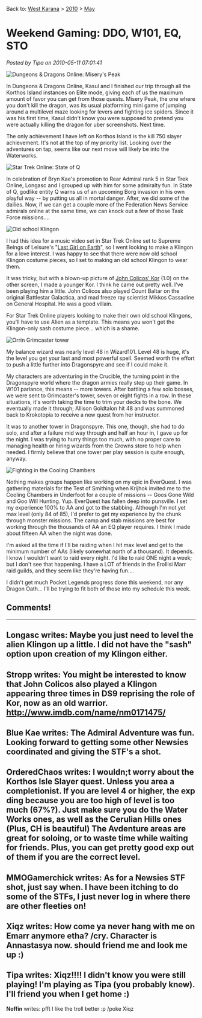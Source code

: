 Back to: [West Karana](/posts/westkarana.md) > [2010](/posts/2010/westkarana.md) > [May](./westkarana.md)
# Weekend Gaming: DDO, W101, EQ, STO

*Posted by Tipa on 2010-05-11 07:01:41*

![](../../../uploads/2010/05/dndclient-2010-05-09-00-32-14-90.jpg "Dungeons & Dragons Online: Misery's Peak")

In Dungeons & Dragons Online, Kasul and I finished our trip through all the Korthos Island instances on Elite mode, giving each of us the maximum amount of favor you can get from those quests. Misery Peak, the one where you don't kill the dragon, was its usual platforming mini game of jumping around a multilevel maze looking for levers and fighting ice spiders. Since it was his first time, Kasul didn't know you were supposed to pretend you were actually killing the dragon for uber screenshots. Next time.

The only achievement I have left on Korthos Island is the kill 750 slayer achievement. It's not at the top of my priority list. Looking over the adventures on tap, seems like our next move will likely be into the Waterworks.

![](../../../uploads/2010/05/GameClient-2010-05-09-22-09-17-82.jpg "Star Trek Online: State of Q")

In celebration of Bryn Kae's promotion to Rear Admiral rank 5 in Star Trek Online, Longasc and I grouped up with him for some admiralty fun. In State of Q, godlike entity Q warns us of an upcoming Borg invasion in his own playful way -- by putting us all in mortal danger. After, we did some of the dailies. Now, if we can get a couple more of the Federation News Service admirals online at the same time, we can knock out a few of those Task Force missions....

![](../../../uploads/2010/05/GameClient-2010-05-10-07-00-49-01.jpg "Old school Klingon")

I had this idea for a music video set in Star Trek Online set to Supreme Beings of Leisure's "[Last Girl on Earth](http://www.youtube.com/watch?v=p-neqv-WHB8)", so I went looking to make a Klingon for a love interest. I was happy to see that there were now old school Klingon costume pieces, so I set to making an old school Klingon to wear them.

It was tricky, but with a blown-up picture of [John Colicos' Kor](http://memory-alpha.org/wiki/File:Kor,_2266.jpg) (1.0) on the other screen, I made a younger Kor. I think he came out pretty well. I've been playing him a little. John Colicos also played Count Baltar on the original Battlestar Galactica, and mad freeze ray scientist Mikkos Cassadine on General Hospital. He was a good villain.

For Star Trek Online players looking to make their own old school Klingons, you'll have to use Alien as a template. This means you won't get the Klingon-only sash costume piece... which is a shame.

![](../../../uploads/2010/05/WizardGraphicalClient-2010-05-09-17-34-55-09.jpg "Orrin Grimcaster tower")

My balance wizard was nearly level 48 in Wizard101. Level 48 is huge, it's the level you get your last and most powerful spell. Seemed worth the effort to push a little further into Dragonspyre and see if I could make it.

My characters are adventuring in the Crucible, the turning point in the Dragonspyre world where the dragon armies really step up their game. In W101 parlance, this means -- more towers. After battling a few solo bosses, we were sent to Grimcaster's tower, seven or eight fights in a row. In these situations, it's worth taking the time to trim your decks to the bone. We eventually made it through; Allison Goldtalon hit 48 and was summoned back to Krokotopia to receive a new quest from her instructor.

It was to another tower in Dragonspyre. This one, though, she had to do solo, and after a failure mid way through and half an hour in, I gave up for the night. I was trying to hurry things too much, with no proper care to managing health or hiring wizards from the Crowns store to help when needed. I firmly believe that one tower per play session is quite enough, anyway.

![](../../../uploads/2010/05/eqgame-2010-05-10-22-58-54-19.jpg "Fighting in the Cooling Chambers")

Nothing makes groups happen like working on my epic in EverQuest. I was gathering materials for the Test of Smithing when Krijhok invited me to the Cooling Chambers in Underfoot for a couple of missions -- Goos Gone Wild and Goo Will Hunting. Yup. EverQuest has fallen deep into punsville. I set my experience 100% to AA and got to the stabbing. Although I'm not yet max level (only 84 of 85), I'd prefer to get my experience by the chunk through monster missions. The camp and stab missions are best for working through the thousands of AA an EQ player requires. I think I made about fifteen AA when the night was done.

I'm asked all the time if I'll be raiding when I hit max level and get to the minimum number of AAs (likely somewhat north of a thousand). It depends. I know I wouldn't want to raid every night. I'd like to raid ONE night a week; but I don't see that happening. I have a LOT of friends in the Erollisi Marr raid guilds, and they seem like they're having fun....

I didn't get much Pocket Legends progress done this weekend, nor any Dragon Oath... I'll be trying to fit both of those into my schedule this week.

## Comments!
---
**Longasc** writes: Maybe you just need to level the alien Klingon up a little. I did not have the "sash" option upon creation of my Klingon either.
---
**Stropp** writes: You might be interested to know that John Colicos also played a Klingon appearing three times in DS9 reprising the role of Kor, now as an old warrior. http://www.imdb.com/name/nm0171475/
---
**Blue Kae** writes: The Admiral Adventure was fun. Looking forward to getting some other Newsies coordinated and giving the STF's a shot.
---
**OrderedChaos** writes: I wouldn;t worry about the Korthos Isle Slayer quest. Unless you area a completionist. If you are level 4 or higher, the exp ding because you are too high of level is too much (67%?). Just make sure you do the Water Works ones, as well as the Cerulian Hills ones (Plus, CH is beautiful) The Avdenture areas are great for soloing, or to waste time while waiting for friends. Plus, you can get pretty good exp out of them if you are the correct level.
---
**MMOGamerchick** writes: As for a Newsies STF shot, just say when. I have been itching to do some of the STFs, I just never log in where there are other fleeties on!
---
**Xiqz** writes: How come ya never hang with me on Emarr anymore etha? /cry. Character is Annastasya now. should friend me and look me up :)
---
**Tipa** writes: Xiqz!!!! I didn't know you were still playing! I'm playing as Tipa (you probably knew). I'll friend you when I get home :)
---
**Noffin** writes: pfft I like the troll better :p /poke Xiqz
